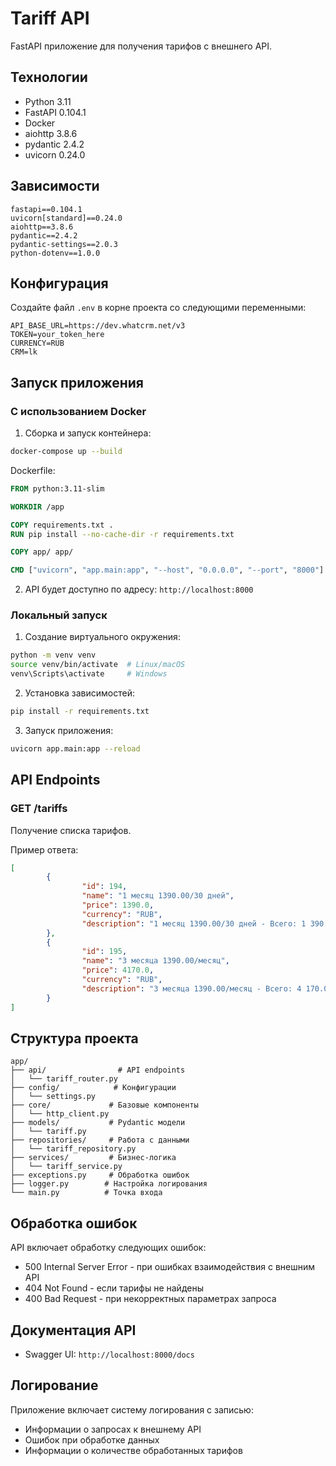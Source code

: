 # Tariff API

FastAPI приложение для получения тарифов с внешнего API.

## Технологии

- Python 3.11
- FastAPI 0.104.1
- Docker
- aiohttp 3.8.6
- pydantic 2.4.2
- uvicorn 0.24.0

## Зависимости

```pip-requirements
fastapi==0.104.1
uvicorn[standard]==0.24.0
aiohttp==3.8.6
pydantic==2.4.2
pydantic-settings==2.0.3
python-dotenv==1.0.0
```

## Конфигурация

Создайте файл `.env` в корне проекта со следующими переменными:

```env
API_BASE_URL=https://dev.whatcrm.net/v3
TOKEN=your_token_here
CURRENCY=RUB
CRM=lk
```

## Запуск приложения

### С использованием Docker

1. Сборка и запуск контейнера:
```bash
docker-compose up --build
```

Dockerfile:
```dockerfile
FROM python:3.11-slim

WORKDIR /app

COPY requirements.txt .
RUN pip install --no-cache-dir -r requirements.txt

COPY app/ app/

CMD ["uvicorn", "app.main:app", "--host", "0.0.0.0", "--port", "8000"]
```

2. API будет доступно по адресу: `http://localhost:8000`

### Локальный запуск

1. Создание виртуального окружения:
```bash
python -m venv venv
source venv/bin/activate  # Linux/macOS
venv\Scripts\activate     # Windows
```

2. Установка зависимостей:
```bash
pip install -r requirements.txt
```

3. Запуск приложения:
```bash
uvicorn app.main:app --reload
```

## API Endpoints

### GET /tariffs

Получение списка тарифов.

Пример ответа:
```json
[
		{
				"id": 194,
				"name": "1 месяц 1390.00/30 дней",
				"price": 1390.0,
				"currency": "RUB",
				"description": "1 месяц 1390.00/30 дней - Всего: 1 390.00₽"
		},
		{
				"id": 195,
				"name": "3 месяца 1390.00/месяц",
				"price": 4170.0,
				"currency": "RUB",
				"description": "3 месяца 1390.00/месяц - Всего: 4 170.00₽"
		}
]
```

## Структура проекта

```
app/
├── api/                # API endpoints
│   └── tariff_router.py
├── config/            # Конфигурации
│   └── settings.py
├── core/             # Базовые компоненты
│   └── http_client.py
├── models/           # Pydantic модели
│   └── tariff.py
├── repositories/     # Работа с данными
│   └── tariff_repository.py
├── services/         # Бизнес-логика
│   └── tariff_service.py
├── exceptions.py     # Обработка ошибок
├── logger.py        # Настройка логирования
└── main.py          # Точка входа
```

## Обработка ошибок

API включает обработку следующих ошибок:
- 500 Internal Server Error - при ошибках взаимодействия с внешним API
- 404 Not Found - если тарифы не найдены
- 400 Bad Request - при некорректных параметрах запроса

## Документация API

- Swagger UI: `http://localhost:8000/docs`

## Логирование

Приложение включает систему логирования с записью:
- Информации о запросах к внешнему API
- Ошибок при обработке данных
- Информации о количестве обработанных тарифов

